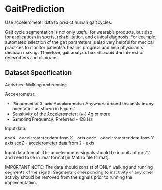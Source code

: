 # GaitPrediction
Use accelerometer data to predict human gait cycles.

Gait cycle segmentation is not only useful for wearable products, but also for applicatiosn in sports, rehabilitation, and clinical diagnosis. For example, automated selection of the gait parameters is also very helpful for medical practices to monitor patients's healing progress and help physician's decision making. Therefore, gait analysis has attracted the interest of researchers and clinicians.

## Dataset Specification

Activities: Walking and running

Accelerometer:

- Placement of 3-axis Accelerometer: Anywhere around the ankle in any orientation as shown in Figure 1
- Sensitivity of the Accelerometer: (+-) 4g or more
- Sampling Frequency: Preferred - 128 Hz 

Input data:

accX - accelerometer data from X - axis
accY - accelerometer data from Y - axis
accZ - accelerometer data from Z - axis

Input data format: The accelerometer signals should be in units of m/s^2 and need to be in .mat format [in Matlab file format].

IMPORTANT NOTE: The data should consist of ONLY walking and running segments of the signal. Segments corresponding to inactivity or any other activity should be removed from the signals prior to running the implementation.
